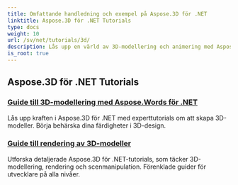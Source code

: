```yaml
---
title: Omfattande handledning och exempel på Aspose.3D för .NET
linktitle: Aspose.3D för .NET Tutorials
type: docs
weight: 10
url: /sv/net/tutorials/3d/
description: Lås upp en värld av 3D-modellering och animering med Aspose.3D för .NET-tutorials. Lyft dina projekt utan ansträngning – från rendering till linjär extrudering.
is_root: true
---
```


## Aspose.3D för .NET Tutorials
### [Guide till 3D-modellering med Aspose.Words för .NET](./guide-to-3d-modeling/)
Lås upp kraften i Aspose.3D för .NET med experttutorials om att skapa 3D-modeller. Börja behärska dina färdigheter i 3D-design.
### [Guide till rendering av 3D-modeller](./guide-to-rendering/)
Utforska detaljerade Aspose.3D för .NET-tutorials, som täcker 3D-modellering, rendering och scenmanipulation. Förenklade guider för utvecklare på alla nivåer.